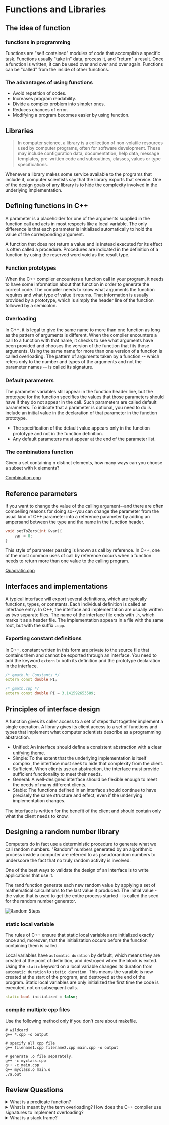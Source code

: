 # Functions and Libraries

## The idea of function

### functions in programming

Functions are "self contained" modules of code that accomplish a
specific task. Functions usually "take in" data, process it, and
"return" a result. Once a function is written, it can be used over and over
and over again. Functions can be "called" from the inside of other functions.

### The advantages of using functions

* Avoid repetition of codes.
* Increases program readability.
* Divide a complex problem into simpler ones.
* Reduces chances of error.
* Modifying a program becomes easier by using function.

## Libraries

> In computer science, a library is a collection of non-volatile resources used
> by computer programs, often for software development. These may include
> configuration data, documentation, help data, message templates, pre-written
> code and subroutines, classes, values or type specifications.

Whenever a library makes some service available to the programs that include it,
computer scientists say that the library exports that service. One of the design
goals of any library is to hide the complexity involved in the underlying
implementation.

## Defining functions in C++

A parameter is a placeholder for one of the arguments supplied in the function
call and acts in most respects like a local variable. The only difference is
that each parameter is initialized automatically to hold the value of the
corresponding argument.

A function that does not return a value and is instead executed for its effect
is often called a procedure. Procedures are indicated in the definition of a
function by using the reserved word void as the result type.

### Function prototypes

When the C++ compiler encounters a function call in your program, it needs to
have some information about that function in order to generate the correct code.
The compiler needs to know what arguments the function requires and what type of
value it returns. That information is usually provided by a prototype, which is
simply the header line of the function followed by a semicolon.

### Overloading

In C++, it is legal to give the same name to more than one function as long as
the pattern of arguments is different. When the compiler encounters a call to
a function with that name, it checks to see what arguments have been provided
and chooses the version of the function that fits those arguments. Using the
same name for more than one version of a function is called overloading. The
pattern of arguments taken by a function -- which refers only to the number and
types of the arguments and not the parameter names --  is called its signature.

### Default parameters

The parameter variables still appear in the function header line, but the
prototype for the function specifies the values that those parameters should
have if they do not appear in the call. Such parameters are called default
parameters. To indicate that a parameter is optional, you need to do is include
an initial value in the declaration of that parameter in the function prototype.

* The specification of the default value appears only in the function prototype
  and not in the function definition.
* Any default parameters must appear at the end of the parameter list.

### The combinations function

Given a set containing n distinct elements, how many ways can you choose a
subset with k elements?

[Combination.cpp](./codes/Combinations.cpp)

## Reference parameters

If you want to change the value of the calling argument--and there are often
compelling reasons for doing so--you can change the parameter from the usual
kind of C++ parameter into a reference parameter by adding an ampersand between
the type and the name in the function header.

```c++
void setToZero(int &var){
    var = 0;
}
```

This style of parameter passing is known as call by reference. In C++, one of
the most common uses of call by reference occurs when a function needs to
return more than one value to the calling program.

[Quadratic.cpp](./codes/Quadratic.cpp)

## Interfaces and implementations

A typical interface will export several definitions, which are typically
functions, types, or constants. Each individual definition is called an
interface entry.
In C++, the interface and implementation are usually written as two separate
files. The name of the interface file ends with `.h`, which marks it as a header
file. The implementation appears in a file with the same root, but with
the suffix `.cpp`.

### Exporting constant definitions

In C++, constant written in this form are private to the source file that
contains them and cannot be exported through an interface. You need to add
the keyword `extern` to both its definition and the prototype declaration
in the interface.

```c++
/* gmath.h: Constants */
extern const double PI;

/* gmath.cpp */
extern const double PI = 3.141592653589;
```

## Principles of interface design

A function gives its caller access to a set of steps that together implement a
single operation. A library gives its client access to a set of functions and
types that implement what computer scientists describe as a programming
abstraction.

* Unified: An interface should define a consistent abstraction with a clear
  unifying theme.
* Simple: To the extent that the underlying implementation is itself complex,
  the interface must seek to hide that complexity from the client.
* Sufficient. When clients use an abstraction, the interface must provide
  sufficient functionality to meet their needs.
* General: A well-designed interface should be flexible enough to meet the needs
  of many different clients.
* Stable: The functions defined in an interface should continue to have
  precisely the same structure and effect, even if the underlying implementation
  changes.

The interface is written for the benefit of the client and should contain only
what the client needs to know.

## Designing a random number library

Computers do in fact use a deterministic procedure to generate what we call
random numbers. "Random" numbers generated by an algorithmic process inside a
computer are referred to as pseudorandom numbers to underscore the fact that no
truly random activity is involved.

One of the best ways to validate the design of an interface is to write
applications that use it.

The rand function generate each new random value by applying a set of
mathematical calculations to the last value it produced. The initial value -
the value that is used to get the entire process started - is called the seed
for the random number generator.

![Random Steps](../images/random_step.png)

### static local variable

The rules of C++ ensure that static local variables are initialized exactly once
and, moreover, that the initialization occurs before the function containing
them is called.

Local variables have `automatic duration` by default, which means they are
created at the point of definition, and destroyed when the block is exited.
Using the `static` keyword on a local variable changes its duration from
`automatic duration` to `static duration`. This means the varaible is now
created at the start of the program, and destroyed at the end of the program.
Static local variables are only initialized the first time the code is executed,
not on subsequent calls.

```c++
static bool initialized = false;
```

### compile multiple cpp files

Use the following method only if you don't care about makefile.

```shell
# wildcard
g++ *.cpp -o output

# specify all cpp file
g++ filename1.cpp filename2.cpp main.cpp -o output

# generate .o file separately.
g++ -c myclass.cpp
g++ -c main.cpp
g++ myclass.o main.o
./a.out
```

## Review Questions

<details>
  <summary>What is a predicate function?</summary>

  A predicate is a function that tests for some condition involving its
  arguments and returns nil if the condition is false, or some non-nil value if
  the condition is true. You use predicate functions to check if your input
  meets some condition.

  > A logical expression which evaluates to TRUE or FALSE, normally to direct
  the execution path in code.

</details>

<details>
  <summary>What is meant by the term overloading? How does the C++ compiler use
  signatures to implement overloading?</summary>

  Overloading refers to a set of processes in computer programming by which one
  special word or symbol may be given multiple meanings.

  C++ allows specification of more than one function of the same name in the
  same scope. These functions are called overloaded functions. Overloaded
  functions enable you to supply different semantics for a function, depending
  on the types and number of arguments.

  refer the [overloading](#overloading) section above.

</details>

<details>
  <summary>What is a stack frame?</summary>

  The call stack is divided up into contiguous pieces called stack framew, or
  frames for short; each frame is the data associated with one call to one
  function. The frame contains the arguments given to the function, the
  function's local variables, and the address at which the function is
  executing.

  When your program is started, the stack has only one frame, that of the
  function main(). This is called the initial frame or the outermost frame.
  Each time a function is called, a new frame is made. Each time a function
  returns, the frame for that function invocation is eliminated. If a function
  is recursive, there can be many frames for the same function. The frame for
  the function in which execution is actually occurring is called the innermost
  frame. This is the most recently created of all the stack frames that still
  exist.

  Inside your program, stack frames are identified by their addresses. A stack
  frame consists of many bytes, each of which has its own address; each kind of
  computer has a convention for choosing one byte whose address serves as the
  address of the frame. Usually this address is kept in a register called the
  frame pointer register while execution is going on in that frame.

</details>
